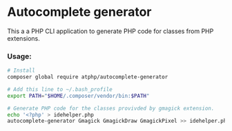 # Autocomplete generator

This a a PHP CLI application to generate PHP code for classes from PHP extensions.

### Usage:

```bash
# Install
composer global require atphp/autocomplete-generator

# Add this line to ~/.bash_profile
export PATH="$HOME/.composer/vendor/bin:$PATH"

# Generate PHP code for the classes provivded by gmagick extension.
echo '<?php' > idehelper.php
autocomplete-generator Gmagick GmagickDraw GmagickPixel >> idehelper.php
```
